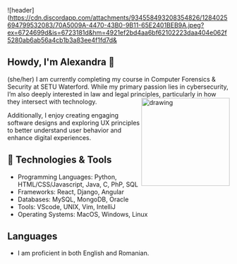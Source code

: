 
![header](https://cdn.discordapp.com/attachments/934558493208354826/1284025694799532083/70A5009A-4470-43B0-9B11-65E2401BEB9A.jpeg?ex=6724699d&is=6723181d&hm=4921ef2bd4aa6bf62102223daa404e062f5280ab6ab56a4cb1b3a83ee4f1fd7d&


## Howdy, I'm Alexandra 🌼
(she/her)
I am currently completing my course in Computer Forensics & Security at SETU Waterford. While my primary passion lies in cybersecurity, I’m also deeply interested in law and legal principles, particularly in how they intersect with technology.
<img src="https://cdn.discordapp.com/attachments/1234641567730499584/1284055277334822932/Untitled_Artwork_11.gif?ex=6724852a&is=672333aa&hm=6795d4daf7d29d6c0d00f0b719c0013c48dcbc0c9597a37d52ab65b5cfe9d593&" alt="drawing" align="right" height="200" width="200"/>

Additionally, I enjoy creating engaging software designs and exploring UX principles to better understand user behavior and enhance digital experiences. 

## 🔧 Technologies & Tools
- Programming Languages: Python, HTML/CSS/Javascript, Java, C, PhP, SQL
- Frameworks: React, Django, Angular
- Databases: MySQL, MongoDB, Oracle
- Tools: VScode, UNIX, Vim, IntelliJ
- Operating Systems: MacOS, Windows, Linux

## Languages
- I am proficient in both English and Romanian.

